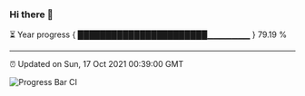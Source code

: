 ### Hi there 👋

⏳ Year progress { ███████████████████████▁▁▁▁▁▁▁ } 79.19 %

---

⏰ Updated on Sun, 17 Oct 2021 00:39:00 GMT

![Progress Bar CI](https://github.com/liununu/liununu/workflows/Progress%20Bar%20CI/badge.svg)
